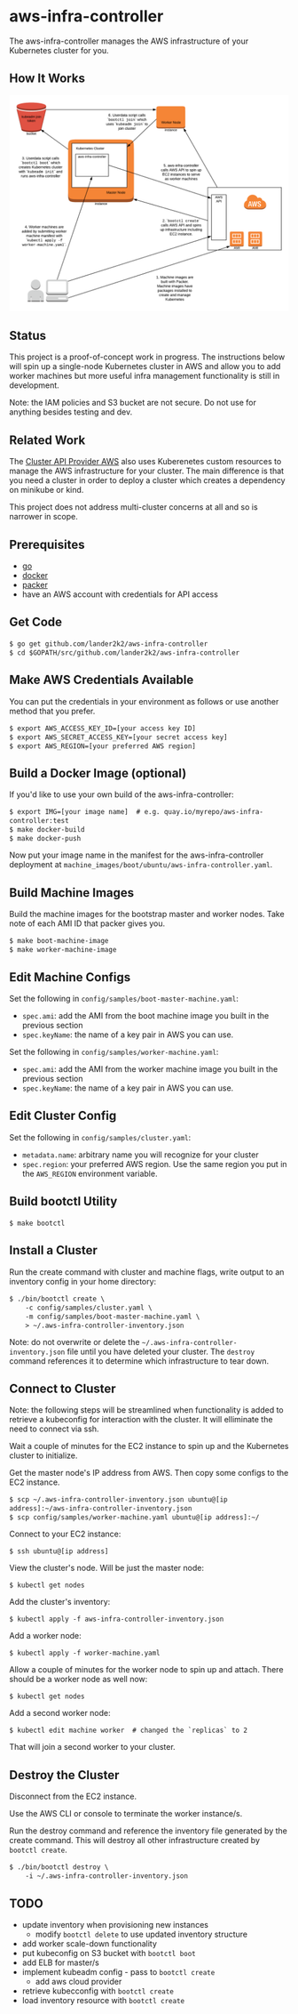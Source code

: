 # aws-infra-controller

The aws-infra-controller manages the AWS infrastructure of your Kubernetes cluster for you.

## How It Works

![aws-infra-controller](docs/aws-infra-controller.png)

## Status

This project is a proof-of-concept work in progress.  The instructions below will spin up a single-node Kubernetes cluster in AWS and allow you to add worker machines but more useful infra management functionality is still in development.

Note: the IAM policies and S3 bucket are not secure.  Do not use for anything besides testing and dev.

## Related Work

The [Cluster API Provider AWS](https://github.com/kubernetes-sigs/cluster-api-provider-aws) also uses Kuberenetes custom resources to manage the AWS infrastructure for your cluster.  The main difference is that you need a cluster in order to deploy a cluster which creates a dependency on minikube or kind.

This project does not address multi-cluster concerns at all and so is narrower in scope.

## Prerequisites

* [go](https://golang.org/)
* [docker](https://docs.docker.com/install/)
* [packer](https://www.packer.io/)
* have an AWS account with credentials for API access

## Get Code

    $ go get github.com/lander2k2/aws-infra-controller
    $ cd $GOPATH/src/github.com/lander2k2/aws-infra-controller

## Make AWS Credentials Available

You can put the credentials in your environment as follows or use another method that you prefer.

    $ export AWS_ACCESS_KEY_ID=[your access key ID]
    $ export AWS_SECRET_ACCESS_KEY=[your secret access key]
    $ export AWS_REGION=[your preferred AWS region]

## Build a Docker Image (optional)

If you'd like to use your own build of the aws-infra-controller:

    $ export IMG=[your image name]  # e.g. quay.io/myrepo/aws-infra-controller:test
    $ make docker-build
    $ make docker-push

Now put your image name in the manifest for the aws-infra-controller deployment at `machine_images/boot/ubuntu/aws-infra-controller.yaml`.

## Build Machine Images

Build the machine images for the bootstrap master and worker nodes.  Take note of each AMI ID that packer gives you.

    $ make boot-machine-image
    $ make worker-machine-image

## Edit Machine Configs

Set the following in `config/samples/boot-master-machine.yaml`:

* `spec.ami`: add the AMI from the boot machine image you built in the previous section
* `spec.keyName`: the name of a key pair in AWS you can use.

Set the following in `config/samples/worker-machine.yaml`:

* `spec.ami`: add the AMI from the worker machine image you built in the previous section
* `spec.keyName`: the name of a key pair in AWS you can use.

## Edit Cluster Config

Set the following in `config/samples/cluster.yaml`:

* `metadata.name`: arbitrary name you will recognize for your cluster
* `spec.region`: your preferred AWS region.  Use the same region you put in the `AWS_REGION` environment variable.

## Build bootctl Utility

    $ make bootctl

## Install a Cluster

Run the create command with cluster and machine flags, write output to an inventory config in your home directory:

    $ ./bin/bootctl create \
        -c config/samples/cluster.yaml \
        -m config/samples/boot-master-machine.yaml \
        > ~/.aws-infra-controller-inventory.json

Note: do not overwrite or delete the `~/.aws-infra-controller-inventory.json` file until you have deleted your cluster.  The `destroy` command references it to determine which infrastructure to tear down.

## Connect to Cluster

Note: the following steps will be streamlined when functionality is added to retrieve a kubeconfig for interaction with the cluster.  It will elliminate the need to connect via ssh.

Wait a couple of minutes for the EC2 instance to spin up and the Kubernetes cluster to initialize.

Get the master node's IP address from AWS.  Then copy some configs to the EC2 instance.

    $ scp ~/.aws-infra-controller-inventory.json ubuntu@[ip address]:~/aws-infra-controller-inventory.json
    $ scp config/samples/worker-machine.yaml ubuntu@[ip address]:~/

Connect to your EC2 instance:

    $ ssh ubuntu@[ip address]

View the cluster's node.  Will be just the master node:

    $ kubectl get nodes

Add the cluster's inventory:

    $ kubectl apply -f aws-infra-controller-inventory.json

Add a worker node:

    $ kubectl apply -f worker-machine.yaml

Allow a couple of minutes for the worker node to spin up and attach.  There should be a worker node as well now:

    $ kubectl get nodes

Add a second worker node:

    $ kubectl edit machine worker  # changed the `replicas` to 2

That will join a second worker to your cluster.

## Destroy the Cluster

Disconnect from the EC2 instance.

Use the AWS CLI or console to terminate the worker instance/s.

Run the destroy command and reference the inventory file generated by the create command.  This will destroy all other infrastructure created by `bootctl create`.

    $ ./bin/bootctl destroy \
        -i ~/.aws-infra-controller-inventory.json

## TODO
* update inventory when provisioning new instances
    - modify `bootctl delete` to use updated inventory structure
* add worker scale-down functionality
* put kubeconfig on S3 bucket with `bootctl boot`
* add ELB for master/s
* implement kubeadm config - pass to `bootctl create`
    - add aws cloud provider
* retrieve kubecconfig with `bootctl create`
* load inventory resource with `bootctl create`

